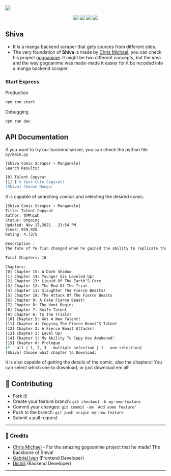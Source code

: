 <img src="https://images-wixmp-ed30a86b8c4ca887773594c2.wixmp.com/f/d59ca5a5-a3e9-463f-b37e-e6634d467357/d7id0gu-a6be04cd-150f-4a4e-aeee-9de84f186b47.png?token=eyJ0eXAiOiJKV1QiLCJhbGciOiJIUzI1NiJ9.eyJzdWIiOiJ1cm46YXBwOjdlMGQxODg5ODIyNjQzNzNhNWYwZDQxNWVhMGQyNmUwIiwiaXNzIjoidXJuOmFwcDo3ZTBkMTg4OTgyMjY0MzczYTVmMGQ0MTVlYTBkMjZlMCIsIm9iaiI6W1t7InBhdGgiOiJcL2ZcL2Q1OWNhNWE1LWEzZTktNDYzZi1iMzdlLWU2NjM0ZDQ2NzM1N1wvZDdpZDBndS1hNmJlMDRjZC0xNTBmLTRhNGUtYWVlZS05ZGU4NGYxODZiNDcucG5nIn1dXSwiYXVkIjpbInVybjpzZXJ2aWNlOmZpbGUuZG93bmxvYWQiXX0.36Q_FJpIH1sVZXJ0rh34p_wBivjFNyumzv4z21dsBDc">

<p align="center">
  <img src="https://img.shields.io/badge/node->=14.17.x-brightgreen.svg" />
  <img src="https://img.shields.io/badge/npm->=6.14.x-brightgreen.svg" />
  <img src="https://img.shields.io/badge/pip->=21.2.x-blue.svg" />
  <img src="https://img.shields.io/badge/python->=3.7.x-orange.svg" />
</p>

## Shiva
* It is a manga backend scraper that gets sources from different sites.
* The very foundation of **Shiva** is made by [Chris Michael](https://github.com/ChrisMichaelPerezSantiag), you can check his project [gogoanime](https://github.com/ChrisMichaelPerezSantiago/gogoanime). It might be two different concepts, but the idea and the way gogoanime was made-made it easier for it be recoded into a manga backend scraper.

### Start Express
Production
```bash
npm run start
```

Debugging
```bash
npm run dev
```

## API Documentation
If you want to try our backend server, you can check the python file `py/main.py`

```bash
[Shiva Comic Scraper ~ Manganelo]
Search Results:

[0] Talent Copycat
[1] I'm Your Cute Copycat!
[Shiva] Choose Manga:
```
It is capable of searching comics and selecting the desired comic.

```bash
[Shiva Comic Scraper ~ Manganelo]
Title: Talent Copycat
Author: 剑神无敌
Status: Ongoing
Updated: Nov 17,2021 - 21:54 PM
Views: 959,925
Rating: 4.73/5

Description :
The fate of Ye Tian changed when he gained the ability to replicate the talents of other people. In order to protect his sister, he was struggling to survive in a world where alien beasts had invaded. In order to become stronger, he started exploring unknown worlds and gradually unravelled the secret to enter different dimensions…

Total Chapters: 16

Chapters:
[0] Chapter 15: A Dark Shadow
[1] Chapter 14: Younger Sis Leveled Up!
[2] Chapter 13: Liquid Of The Earth’S Core
[3] Chapter 12: The End Of The Trial
[4] Chapter 11: Slaughter The Fierce Beasts!
[5] Chapter 10: The Attack Of The Fierce Beasts
[6] Chapter 9: A Fake Fierce Beast!
[7] Chapter 8: The Hunt Begins
[8] Chapter 7: Knife Talent
[9] Chapter 6: To The Trials!
[10] Chapter 5: Got A New Talent!
[11] Chapter 4: Copying The Fierce Beast’S Talent
[12] Chapter 3: A Fierce Beast Attacks!
[13] Chapter 2: Level Up!
[14] Chapter 1: My Ability To Copy Has Awakened?
[15] Chapter 0: Prologue
(* - all | 1, 2, 3 - multiple selection | 1 - one selection)
[Shiva] Choose what chapter to Download:
```
It is also capable of getting the details of the comic, also the chapters! You can select which one to download, or just download em all!

## **:handshake: Contributing**

- Fork it!
- Create your feature branch: `git checkout -b my-new-feature`
- Commit your changes: `git commit -am 'Add some feature'`
- Push to the branch: `git push origin my-new-feature`
- Submit a pull request

---

### **:busts_in_silhouette: Credits**

- [Chris Michael](https://github.com/ChrisMichaelPerezSantiago) - For the amazing gogoanime project that he made! The backbone of Shiva!
- [Gabriel Ivan](#) (Frontend Developer)
- [Dichill](#) (Backend Developer)
---


